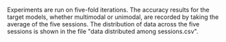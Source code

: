 Experiments are run on five-fold iterations. The accuracy results for the target models, whether multimodal or unimodal, are recorded by taking the average of the five sessions. The distribution of data across the five sessions is shown in the file "data distributed among sessions.csv".

